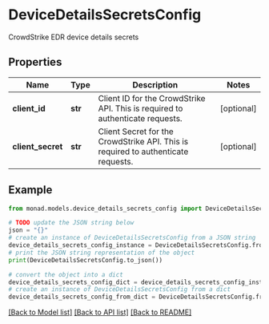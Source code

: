 # DeviceDetailsSecretsConfig

CrowdStrike EDR device details secrets

## Properties

Name | Type | Description | Notes
------------ | ------------- | ------------- | -------------
**client_id** | **str** | Client ID for the CrowdStrike API. This is required to authenticate requests. | [optional] 
**client_secret** | **str** | Client Secret for the CrowdStrike API. This is required to authenticate requests. | [optional] 

## Example

```python
from monad.models.device_details_secrets_config import DeviceDetailsSecretsConfig

# TODO update the JSON string below
json = "{}"
# create an instance of DeviceDetailsSecretsConfig from a JSON string
device_details_secrets_config_instance = DeviceDetailsSecretsConfig.from_json(json)
# print the JSON string representation of the object
print(DeviceDetailsSecretsConfig.to_json())

# convert the object into a dict
device_details_secrets_config_dict = device_details_secrets_config_instance.to_dict()
# create an instance of DeviceDetailsSecretsConfig from a dict
device_details_secrets_config_from_dict = DeviceDetailsSecretsConfig.from_dict(device_details_secrets_config_dict)
```
[[Back to Model list]](../README.md#documentation-for-models) [[Back to API list]](../README.md#documentation-for-api-endpoints) [[Back to README]](../README.md)


